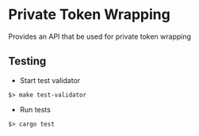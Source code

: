 # Private Token Wrapping

Provides an API that be used for private token wrapping

## Testing

* Start test validator

```shell
$> make test-validator
```

* Run tests

```shell
$> cargo test
```

